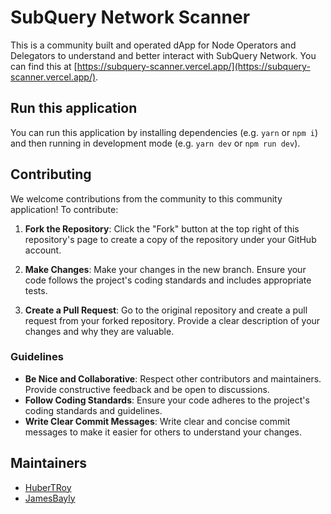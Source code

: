 # SubQuery Network Scanner

This is a community built and operated dApp for Node Operators and Delegators to understand and better interact with
SubQuery Network. You can find this at [https://subquery-scanner.vercel.app/](https://subquery-scanner.vercel.app/).

## Run this application

You can run this application by installing dependencies (e.g. `yarn` or `npm i`) and then running in development mode
(e.g. `yarn dev` or `npm run dev`).

## Contributing

We welcome contributions from the community to this community application! To contribute:

1. **Fork the Repository**: Click the "Fork" button at the top right of this repository's page to create a copy of the
   repository under your GitHub account.

2. **Make Changes**: Make your changes in the new branch. Ensure your code follows the project's coding standards and
   includes appropriate tests.

3. **Create a Pull Request**: Go to the original repository and create a pull request from your forked repository.
   Provide a clear description of your changes and why they are valuable.

### Guidelines

- **Be Nice and Collaborative**: Respect other contributors and maintainers. Provide constructive feedback and be open
  to discussions.
- **Follow Coding Standards**: Ensure your code adheres to the project's coding standards and guidelines.
- **Write Clear Commit Messages**: Write clear and concise commit messages to make it easier for others to understand
  your changes.

## Maintainers

- [HuberTRoy](https://github.com/HuberTRoy)
- [JamesBayly](https://github.com/jamesbayly)
